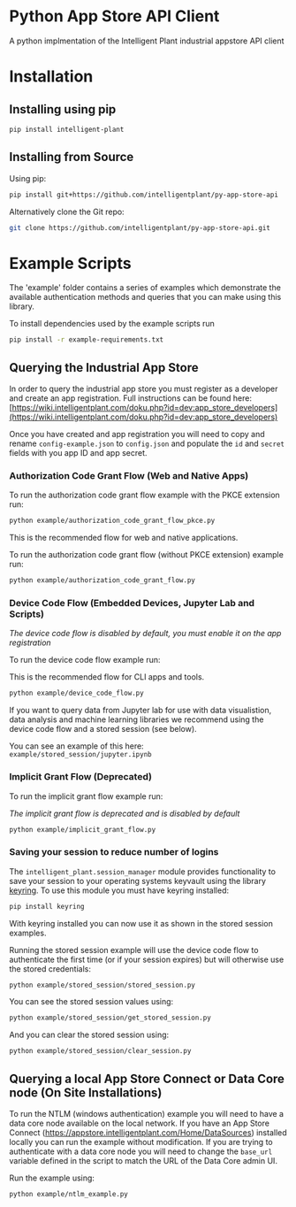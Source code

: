 # Python App Store API Client

A python implmentation of the Intelligent Plant industrial appstore API client

# Installation

## Installing using pip

```bash
pip install intelligent-plant
```

## Installing from Source

Using pip:

```bash
pip install git+https://github.com/intelligentplant/py-app-store-api
```

Alternatively clone the Git repo:

```bash
git clone https://github.com/intelligentplant/py-app-store-api.git
```

# Example Scripts

The 'example' folder contains a series of examples which demonstrate the available authentication methods and queries that you can make using this library.

To install dependencies used by the example scripts run

```bash
pip install -r example-requirements.txt
```

## Querying the Industrial App Store

In order to query the industrial app store you must register as a developer and create an app registration. Full instructions can be found here: [https://wiki.intelligentplant.com/doku.php?id=dev:app_store_developers](https://wiki.intelligentplant.com/doku.php?id=dev:app_store_developers)

Once you have created and app registration you will need to copy and rename `config-example.json` to `config.json` and populate the `id` and `secret` fields with you app ID and app secret.

### Authorization Code Grant Flow (Web and Native Apps)

To run the authorization code grant flow example with the PKCE extension run:

```bash
python example/authorization_code_grant_flow_pkce.py
```

This is the recommended flow for web and native applications.

To run the authorization code grant flow (without PKCE extension) example run:

```bash
python example/authorization_code_grant_flow.py
```

### Device Code Flow (Embedded Devices, Jupyter Lab and Scripts)

*The device code flow is disabled by default, you must enable it on the app registration*

To run the device code flow example run:

This is the recommended flow for CLI apps and tools.

```bash
python example/device_code_flow.py
```

If you want to query data from Jupyter lab for use with data visualistion, data analysis and machine learning libraries we recommend using the device code flow and a stored session (see below).

You can see an example of this here: `example/stored_session/jupyter.ipynb`


### Implicit Grant Flow (Deprecated)

To run the implicit grant flow example run:

*The implicit grant flow is deprecated and is disabled by default*

```bash
python example/implicit_grant_flow.py
```

### Saving your session to reduce number of logins

The `intelligent_plant.session_manager` module provides functionality to save your session to your operating systems keyvault using the library [keyring](https://pypi.org/project/keyring/). To use this module you must have keyring installed:

```bash
pip install keyring
```

With keyring installed you can now use it as shown in the stored session examples.

Running the stored session example will use the device code flow to authenticate the first time (or if your session expires) but will otherwise use the stored credentials:

```bash
python example/stored_session/stored_session.py
```

You can see the stored session values using:

```bash
python example/stored_session/get_stored_session.py
```

And you can clear the stored session using:

```bash
python example/stored_session/clear_session.py
```

## Querying a local App Store Connect or Data Core node (On Site Installations)

To run the NTLM (windows authentication) example you will need to have a data core node available on the local network.
If you have an App Store Connect (https://appstore.intelligentplant.com/Home/DataSources) installed locally you can run the example without modification. If you are trying to authenticate with a data core node you will need to change the `base_url` variable defined in the script to match the URL of the Data Core admin UI.

Run the example using:

```bash
python example/ntlm_example.py
```



